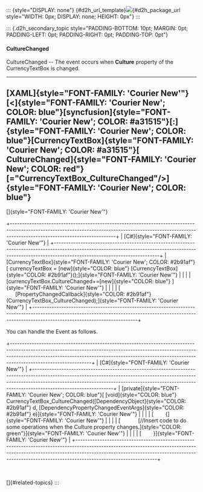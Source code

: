 ::: {style="DISPLAY: none"}
[](ms-xhelp:///?Id=d2h_url_template){#d2h_url_template}![](!package_url!){#d2h_package_url style="WIDTH: 0px; DISPLAY: none; HEIGHT: 0px"}
:::

::: {.d2h_secondary_topic style="PADDING-BOTTOM: 10pt; MARGIN: 0pt; PADDING-LEFT: 0pt; PADDING-RIGHT: 0pt; PADDING-TOP: 0pt"}
#### CultureChanged

CultureChanged -- The event occurs when **Culture** property of the CurrencyTextBox is changed.

  ----------------------------------------------------------------------------------------------------------------------------------------------------------------------------------------------------------------------------------------------------------------------------------------------------------------------------------------------------------------------------------------------------------
  [XAML]{style="FONT-FAMILY: 'Courier New'"}
  [\<]{style="FONT-FAMILY: 'Courier New'; COLOR: blue"}[syncfusion]{style="FONT-FAMILY: 'Courier New'; COLOR: #a31515"}[:]{style="FONT-FAMILY: 'Courier New'; COLOR: blue"}[CurrencyTextBox]{style="FONT-FAMILY: 'Courier New'; COLOR: #a31515"}[ CultureChanged]{style="FONT-FAMILY: 'Courier New'; COLOR: red"}[=\"CurrencyTextBox_CultureChanged\"/\>]{style="FONT-FAMILY: 'Courier New'; COLOR: blue"}
  ----------------------------------------------------------------------------------------------------------------------------------------------------------------------------------------------------------------------------------------------------------------------------------------------------------------------------------------------------------------------------------------------------------

[]{style="FONT-FAMILY: 'Courier New'"} 

+-------------------------------------------------------------------------------------------------------------------------------------------------------------------------------------------------------+
| [C#]{style="FONT-FAMILY: 'Courier New'"}                                                                                                                                                              |
+-------------------------------------------------------------------------------------------------------------------------------------------------------------------------------------------------------+
| [CurrencyTextBox]{style="FONT-FAMILY: 'Courier New'; COLOR: #2b91af"}[ currencyTextBox = [new]{style="COLOR: blue"} [CurrencyTextBox]{style="COLOR: #2b91af"}();]{style="FONT-FAMILY: 'Courier New'"} |
|                                                                                                                                                                                                       |
| [currencyTextBox.CultureChanged+=[new]{style="COLOR: blue"} ]{style="FONT-FAMILY: 'Courier New'"}                                                                                                     |
|                                                                                                                                                                                                       |
| [                           [PropertyChangedCallback]{style="COLOR: #2b91af"}(CurrencyTextBox_CultureChanged);]{style="FONT-FAMILY: 'Courier New'"}                                                   |
+-------------------------------------------------------------------------------------------------------------------------------------------------------------------------------------------------------+

You can handle the Event as follows.

+---------------------------------------------------------------------------------------------------------------------------------------------------------------------------------------------------------------------------------------------------------------------------+
| [C#]{style="FONT-FAMILY: 'Courier New'"}                                                                                                                                                                                                                                  |
+---------------------------------------------------------------------------------------------------------------------------------------------------------------------------------------------------------------------------------------------------------------------------+
| [private]{style="FONT-FAMILY: 'Courier New'; COLOR: blue"}[ [void]{style="COLOR: blue"} CurrencyTextBox_CultureChanged([DependencyObject]{style="COLOR: #2b91af"} d, [DependencyPropertyChangedEventArgs]{style="COLOR: #2b91af"} e)]{style="FONT-FAMILY: 'Courier New'"} |
|                                                                                                                                                                                                                                                                           |
| [        {]{style="FONT-FAMILY: 'Courier New'"}                                                                                                                                                                                                                           |
|                                                                                                                                                                                                                                                                           |
| [            [//Insert code to do some operations when the Culture property changes.]{style="COLOR: green"}]{style="FONT-FAMILY: 'Courier New'"}                                                                                                                          |
|                                                                                                                                                                                                                                                                           |
| [        }]{style="FONT-FAMILY: 'Courier New'"}                                                                                                                                                                                                                           |
+---------------------------------------------------------------------------------------------------------------------------------------------------------------------------------------------------------------------------------------------------------------------------+

 

[]{#related-topics}
:::
